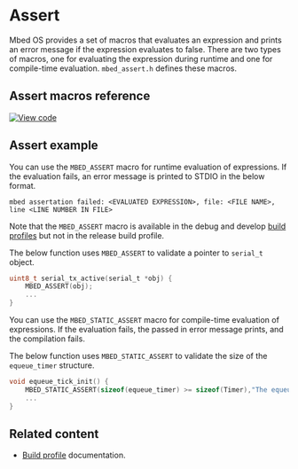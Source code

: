 # Assert

Mbed OS provides a set of macros that evaluates an expression and prints an error message if the expression evaluates to false. There are two types of macros, one for evaluating the expression during runtime and one for compile-time evaluation. `mbed_assert.h` defines these macros.

## Assert macros reference

[![View code](https://www.mbed.com/embed/?type=library)](https://os.mbed.com/docs/mbed-os/v6.7/mbed-os-api-doxy/mbed__assert_8h_source.html)

## Assert example

You can use the `MBED_ASSERT` macro for runtime evaluation of expressions. If the evaluation fails, an error message is printed to STDIO in the below format.

```
mbed assertation failed: <EVALUATED EXPRESSION>, file: <FILE NAME>, line <LINE NUMBER IN FILE>
```

Note that the `MBED_ASSERT` macro is available in the debug and develop [build profiles](../program-setup/build-profiles-and-rules.html) but not in the release build profile.

The below function uses `MBED_ASSERT` to validate a pointer to `serial_t` object.

```C TODO
uint8_t serial_tx_active(serial_t *obj) {
    MBED_ASSERT(obj);
    ...
}
```

You can use the `MBED_STATIC_ASSERT` macro for compile-time evaluation of expressions. If the evaluation fails, the passed in error message prints, and the compilation fails.

The below function uses `MBED_STATIC_ASSERT` to validate the size of the `equeue_timer` structure.

```C TODO
void equeue_tick_init() {
    MBED_STATIC_ASSERT(sizeof(equeue_timer) >= sizeof(Timer),"The equeue_timer buffer must fit the class Timer");
    ...
}
```

## Related content

- [Build profile](../program-setup/build-profiles-and-rules.html) documentation.
